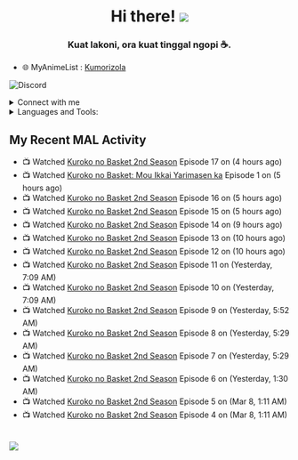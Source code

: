 <h1 align="center">Hi there! <img src="https://media.giphy.com/media/hvRJCLFzcasrR4ia7z/giphy.gif" width="25px"> </h1>
<h3 align="center">Kuat lakoni, ora kuat tinggal ngopi ☕.</h3>

- 🌐 MyAnimeList : [Kumorizola](https://myanimelist.net/animelist/Kumorizola)

![Discord](https://discord.c99.nl/widget/theme-3/761213268009943051.png)
<details>
      <summary>Connect with me</summary>
    <p align="left">
        <a href="https://www.facebook.com/kumori.hartley.1" target="blank"><img align="center"
                src="https://raw.githubusercontent.com/rahuldkjain/github-profile-readme-generator/master/src/images/icons/Social/facebook.svg"
                alt="kumori hartley" height="30" width="40" /></a>
        <a href="https://www.instagram.com/kumorizola/" target="blank"><img align="center"
                src="https://raw.githubusercontent.com/rahuldkjain/github-profile-readme-generator/master/src/images/icons/Social/instagram.svg"
                alt="kumorizola" height="30" width="40" /></a>
        <a href="https://discord.com" target="blank"><img align="center"
                src="https://raw.githubusercontent.com/rahuldkjain/github-profile-readme-generator/master/src/images/icons/Social/discord.svg"
                alt="Kumori#5882" height="30" width="40" /></a>
    </p>
</details>

<details>
    <summary align="left">Languages and Tools:</summary>
<p align="left">
      <a href="https://www.w3schools.com/css/" target="_blank">
        <img src="https://raw.githubusercontent.com/devicons/devicon/master/icons/css3/css3-original-wordmark.svg"
            alt="css3" width="40" height="40" /> </a> <a href="https://www.w3.org/html/" target="_blank"> <img
            src="https://raw.githubusercontent.com/devicons/devicon/master/icons/html5/html5-original-wordmark.svg"
            alt="html5" width="40" height="40" /> </a> <a href="https://www.java.com" target="_blank"> <img
            src="https://raw.githubusercontent.com/devicons/devicon/master/icons/java/java-original.svg" alt="java"
            width="40" height="40" /> </a> <a href="https://developer.mozilla.org/en-US/docs/Web/JavaScript"
            target="_blank"> <img
            src="https://raw.githubusercontent.com/devicons/devicon/master/icons/javascript/javascript-original.svg"
            alt="javascript" width="40" height="40" /> </a> <a href="https://nodejs.org" target="_blank"> <img
            src="https://raw.githubusercontent.com/devicons/devicon/master/icons/nodejs/nodejs-original-wordmark.svg"
            alt="nodejs" width="40" height="40" /> </a> <a href="https://www.python.org" target="_blank"> <img
            src="https://raw.githubusercontent.com/devicons/devicon/master/icons/python/python-original.svg"
            alt="python" width="40" height="40" /> </a> <a href="https://www.typescriptlang.org/" target="_blank"> <img
            src="https://raw.githubusercontent.com/devicons/devicon/master/icons/typescript/typescript-original.svg" 
            alt="typescript" width="40" height="40" /> </a> <a href="https://www.photoshop.com/en" target="_blank"> <img
            src="https://upload.wikimedia.org/wikipedia/commons/a/af/Adobe_Photoshop_CC_icon.svg" alt="photoshop" width="40" height="40"/> </a>
            <a href="https://www.adobe.com/products/premiere.html" target="_blank"> <img
            src="https://upload.wikimedia.org/wikipedia/commons/4/40/Adobe_Premiere_Pro_CC_icon.svg" alt="Premiere pro" width="40" height="40"/> </a>
            <a href="https://www.adobe.com/in/products/illustrator.html" target="_blank"> <img 
            src="https://upload.wikimedia.org/wikipedia/commons/f/fb/Adobe_Illustrator_CC_icon.svg" alt="illustrator" width="40" height="40"/> </a>
      
 </details>
 
 <h2> My Recent MAL Activity</h2>
<!-- MAL_ACTIVITY:start -->

- 📺 Watched [Kuroko no Basket 2nd Season](https://MyAnimeList.net/anime.php?id=16894) Episode 17 on (4 hours ago)
- 📺 Watched [Kuroko no Basket: Mou Ikkai Yarimasen ka](https://MyAnimeList.net/anime.php?id=22125) Episode 1 on (5 hours ago)
- 📺 Watched [Kuroko no Basket 2nd Season](https://MyAnimeList.net/anime.php?id=16894) Episode 16 on (5 hours ago)
- 📺 Watched [Kuroko no Basket 2nd Season](https://MyAnimeList.net/anime.php?id=16894) Episode 15 on (5 hours ago)
- 📺 Watched [Kuroko no Basket 2nd Season](https://MyAnimeList.net/anime.php?id=16894) Episode 14 on (9 hours ago)
- 📺 Watched [Kuroko no Basket 2nd Season](https://MyAnimeList.net/anime.php?id=16894) Episode 13 on (10 hours ago)
- 📺 Watched [Kuroko no Basket 2nd Season](https://MyAnimeList.net/anime.php?id=16894) Episode 12 on (10 hours ago)
- 📺 Watched [Kuroko no Basket 2nd Season](https://MyAnimeList.net/anime.php?id=16894) Episode 11 on (Yesterday, 7:09 AM)
- 📺 Watched [Kuroko no Basket 2nd Season](https://MyAnimeList.net/anime.php?id=16894) Episode 10 on (Yesterday, 7:09 AM)
- 📺 Watched [Kuroko no Basket 2nd Season](https://MyAnimeList.net/anime.php?id=16894) Episode 9 on (Yesterday, 5:52 AM)
- 📺 Watched [Kuroko no Basket 2nd Season](https://MyAnimeList.net/anime.php?id=16894) Episode 8 on (Yesterday, 5:29 AM)
- 📺 Watched [Kuroko no Basket 2nd Season](https://MyAnimeList.net/anime.php?id=16894) Episode 7 on (Yesterday, 5:29 AM)
- 📺 Watched [Kuroko no Basket 2nd Season](https://MyAnimeList.net/anime.php?id=16894) Episode 6 on (Yesterday, 1:30 AM)
- 📺 Watched [Kuroko no Basket 2nd Season](https://MyAnimeList.net/anime.php?id=16894) Episode 5 on (Mar 8, 1:11 AM)
- 📺 Watched [Kuroko no Basket 2nd Season](https://MyAnimeList.net/anime.php?id=16894) Episode 4 on (Mar 8, 1:11 AM)

<!-- MAL_ACTIVITY:end -->

  
<h2 align="left"> <img src="https://media.discordapp.net/attachments/918405470073520168/919220018355523584/ezgif.com-gif-maker_1.gif">
